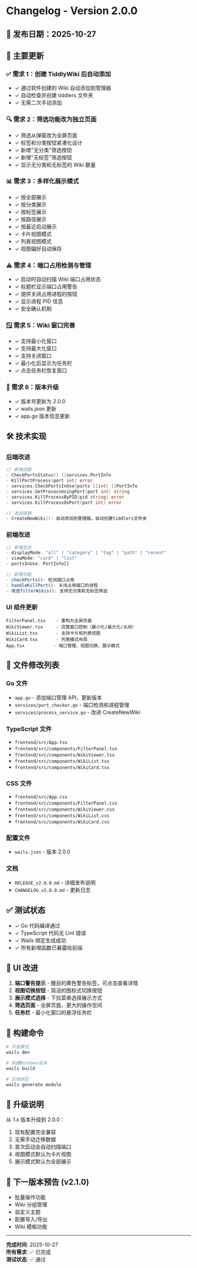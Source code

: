# Changelog - Version 2.0.0

## 📅 发布日期：2025-10-27

## 🎯 主要更新

### ✅ 需求 1：创建 TiddlyWiki 后自动添加

- ✓ 通过软件创建的 Wiki 自动添加到管理器
- ✓ 自动检查并创建 tiddlers 文件夹
- ✓ 无需二次手动添加

### 🔍 需求 2：筛选功能改为独立页面

- ✓ 筛选从弹窗改为全屏页面
- ✓ 标签和分类按钮紧凑化设计
- ✓ 新增"无分类"筛选按钮
- ✓ 新增"无标签"筛选按钮
- ✓ 显示无分类和无标签的 Wiki 数量

### 📊 需求 3：多样化展示模式

- ✓ 按全部展示
- ✓ 按分类展示
- ✓ 按标签展示
- ✓ 按路径展示
- ✓ 按最近启动展示
- ✓ 卡片视图模式
- ✓ 列表视图模式
- ✓ 视图偏好自动保存

### ⚠️ 需求 4：端口占用检测与管理

- ✓ 启动时自动扫描 Wiki 端口占用状态
- ✓ 标题栏显示端口占用警告
- ✓ 提供关闭占用进程的按钮
- ✓ 显示进程 PID 信息
- ✓ 安全确认机制

### 🪟 需求 5：Wiki 窗口完善

- ✓ 支持最小化窗口
- ✓ 支持最大化窗口
- ✓ 支持关闭窗口
- ✓ 最小化后显示为任务栏
- ✓ 点击任务栏恢复窗口

### 🔢 需求 6：版本升级

- ✓ 版本号更新为 2.0.0
- ✓ wails.json 更新
- ✓ app.go 版本信息更新

## 🛠️ 技术实现

### 后端改进

```go
// 新增函数
- CheckPortsStatus() []services.PortInfo
- KillPortProcess(port int) error
- services.CheckPortsInUse(ports []int) []PortInfo
- services.GetProcessUsingPort(port int) string
- services.KillProcessByPID(pid string) error
- services.KillProcessOnPort(port int) error

// 改进函数
- CreateNewWiki(): 自动添加到管理器，自动创建tiddlers文件夹
```

### 前端改进

```typescript
// 新增状态
- displayMode: "all" | "category" | "tag" | "path" | "recent"
- viewMode: "card" | "list"
- portsInUse: PortInfo[]

// 新增功能
- checkPorts(): 检测端口占用
- handleKillPort(): 关闭占用端口的进程
- 改进filterWikis(): 支持无分类和无标签筛选
```

### UI 组件更新

```
FilterPanel.tsx    - 重构为全屏页面
WikiViewer.tsx     - 完整窗口控制（最小化/最大化/关闭）
WikiList.tsx       - 支持卡片和列表视图
WikiCard.tsx       - 列表模式布局
App.tsx           - 端口管理、视图切换、展示模式
```

## 📁 文件修改列表

### Go 文件

- `app.go` - 添加端口管理 API，更新版本
- `services/port_checker.go` - 端口检测和进程管理
- `services/process_service.go` - 改进 CreateNewWiki

### TypeScript 文件

- `frontend/src/App.tsx`
- `frontend/src/components/FilterPanel.tsx`
- `frontend/src/components/WikiViewer.tsx`
- `frontend/src/components/WikiList.tsx`
- `frontend/src/components/WikiCard.tsx`

### CSS 文件

- `frontend/src/App.css`
- `frontend/src/components/FilterPanel.css`
- `frontend/src/components/WikiViewer.css`
- `frontend/src/components/WikiList.css`
- `frontend/src/components/WikiCard.css`

### 配置文件

- `wails.json` - 版本 2.0.0

### 文档

- `RELEASE_v2.0.0.md` - 详细发布说明
- `CHANGELOG_v2.0.0.md` - 更新日志

## ✅ 测试状态

- ✓ Go 代码编译通过
- ✓ TypeScript 代码无 Lint 错误
- ✓ Wails 绑定生成成功
- ✓ 所有新增函数已暴露给前端

## 🎨 UI 改进

1. **端口警告提示** - 醒目的黄色警告标签，可点击查看详情
2. **视图切换按钮** - 简洁的图标式切换按钮
3. **展示模式选择** - 下拉菜单选择展示方式
4. **筛选页面** - 全屏页面，更大的操作空间
5. **任务栏** - 最小化窗口的悬浮任务栏

## 🚀 构建命令

```bash
# 开发模式
wails dev

# 构建Windows版本
wails build

# 生成绑定
wails generate module
```

## 📝 升级说明

从 1.x 版本升级到 2.0.0：

1. 现有配置完全兼容
2. 无需手动迁移数据
3. 首次启动会自动扫描端口
4. 视图模式默认为卡片视图
5. 展示模式默认为全部展示

## 🎯 下一版本预告 (v2.1.0)

- 批量操作功能
- Wiki 分组管理
- 自定义主题
- 配置导入/导出
- Wiki 模板功能

---

**完成时间**: 2025-10-27  
**所有需求**: ✅ 已完成  
**测试状态**: ✅ 通过
